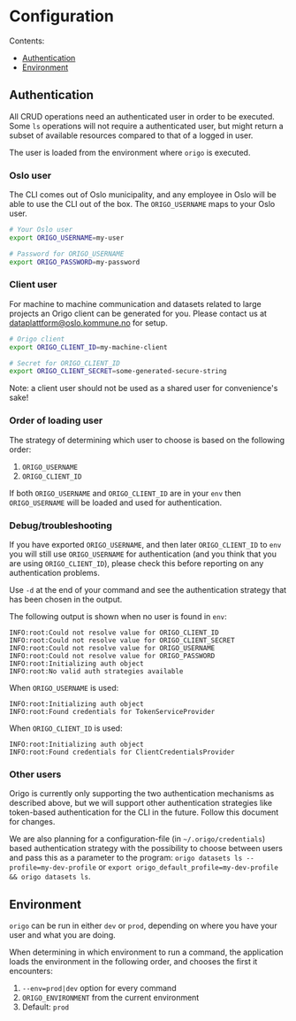 # Configuration

Contents:
* [Authentication](#authentication)
* [Environment](#environment)

## Authentication
All CRUD operations need an authenticated user in order to be executed. Some `ls` operations will not require a authenticated user, but might return a subset of available resources compared to that of a logged in user.

The user is loaded from the environment where `origo` is executed.

### Oslo user
The CLI comes out of Oslo municipality, and any employee in Oslo will be able to use the CLI out of the box. The `ORIGO_USERNAME` maps to your Oslo user.

```bash
# Your Oslo user
export ORIGO_USERNAME=my-user

# Password for ORIGO_USERNAME
export ORIGO_PASSWORD=my-password
```

### Client user
For machine to machine communication and datasets related to large projects an Origo client can be generated for you. Please contact us at [dataplattform@oslo.kommune.no](dataplattform@oslo.kommune.no) for setup.

```bash
# Origo client
export ORIGO_CLIENT_ID=my-machine-client

# Secret for ORIGO_CLIENT_ID
export ORIGO_CLIENT_SECRET=some-generated-secure-string
```

Note: a client user should not be used as a shared user for convenience's sake!

### Order of loading user
The strategy of determining which user to choose is based on the following order:
1. `ORIGO_USERNAME`
2. `ORIGO_CLIENT_ID`

If both `ORIGO_USERNAME` and `ORIGO_CLIENT_ID` are in your `env` then `ORIGO_USERNAME` will be loaded and used for authentication.

### Debug/troubleshooting
If you have exported `ORIGO_USERNAME`, and then later `ORIGO_CLIENT_ID` to `env` you will still use `ORIGO_USERNAME` for authentication (and you think that you are using `ORIGO_CLIENT_ID`), please check this before reporting on any authentication problems.

Use `-d` at the end of your command and see the authentication strategy that has been chosen in the output.

The following output is shown when no user is found in `env`:
```text
INFO:root:Could not resolve value for ORIGO_CLIENT_ID
INFO:root:Could not resolve value for ORIGO_CLIENT_SECRET
INFO:root:Could not resolve value for ORIGO_USERNAME
INFO:root:Could not resolve value for ORIGO_PASSWORD
INFO:root:Initializing auth object
INFO:root:No valid auth strategies available
```

When `ORIGO_USERNAME` is used:
```text
INFO:root:Initializing auth object
INFO:root:Found credentials for TokenServiceProvider
```

When `ORIGO_CLIENT_ID` is used:
```text
INFO:root:Initializing auth object
INFO:root:Found credentials for ClientCredentialsProvider
```

### Other users
Origo is currently only supporting the two authentication mechanisms as described above, but we will support other authentication strategies like token-based authentication for the CLI in the future. Follow this document for changes.

We are also planning for a configuration-file (in `~/.origo/credentials`) based authentication strategy with the possibility to choose between users and pass this as a parameter to the program: `origo datasets ls --profile=my-dev-profile` or `export origo_default_profile=my-dev-profile && origo datasets ls`.

## Environment
`origo` can be run in either `dev` or `prod`, depending on where you have your user and what you are doing.

When determining in which environment to run a command, the application loads the environment in the following order, and chooses the first it encounters:

1. `--env=prod|dev` option for every command
2. `ORIGO_ENVIRONMENT` from the current environment
3. Default: `prod`
